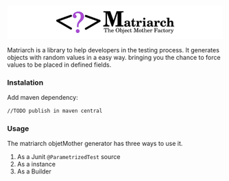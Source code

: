 ![logo_90.png](documentation/logo_90.png)

Matriarch is a library to help developers in the testing process. It generates objects with random values in a easy way.
bringing you the chance to force values to be placed in defined fields.




### Instalation
Add maven dependency:
```xml
//TODO publish in maven central

```

### Usage
The matriarch objetMother generator has three ways to use it. 
1. As a Junit `@ParametrizedTest` source
2. As a instance
3. As a Builder

